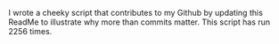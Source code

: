 I wrote a cheeky script that contributes to my Github by updating this ReadMe to illustrate why more than commits matter. This script has run 2256 times.